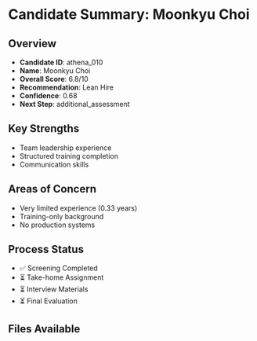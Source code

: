 # Candidate Summary: Moonkyu Choi

## Overview
- **Candidate ID**: athena_010
- **Name**: Moonkyu Choi
- **Overall Score**: 6.8/10
- **Recommendation**: Lean Hire
- **Confidence**: 0.68
- **Next Step**: additional_assessment

## Key Strengths
- Team leadership experience
- Structured training completion
- Communication skills

## Areas of Concern
- Very limited experience (0.33 years)
- Training-only background
- No production systems

## Process Status
- ✅ Screening Completed
- ⏳ Take-home Assignment
- ⏳ Interview Materials
- ⏳ Final Evaluation

## Files Available
